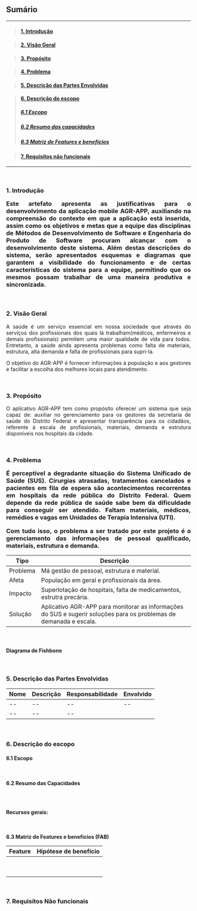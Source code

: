 ## Sumário
___

>#### [1. Introdução](#introducao)

>#### [2. Visão Geral](#visao)

>#### [3. Propósito](#proposito)

>#### [4. Problema](#problema)

>#### [5. Descrição das Partes Envolvidas](#envolvidos)

>#### [6. Descrição do escopo](#descricaoEscopo)
>##### [6.1 Escopo](#escopo)
>##### [6.2 Resumo das capacidades](#capacidades)
>##### [6.3 Matriz de Features e benefícios](#fab)

>#### [7. Requisitos não funcionais](#rnf)
___

<br>

<h3 name="introducao"> 1. Introdução

<p align = "justify">Este artefato apresenta as justificativas para o desenvolvimento da aplicação mobile AGR-APP, auxiliando na compreensão do contexto em que a aplicação está inserida, assim como os objetivos e metas que a equipe das disciplinas de Métodos de Desenvolvimento de Software e Engenharia do Produto de Software procuram alcançar com o desenvolvimento deste sistema. Além destas descrições do sistema, serão apresentados esquemas e diagramas que garantem a visibilidade do funcionamento e de certas características do sistema para a equipe, permitindo que os mesmos possam trabalhar de uma maneira produtiva e sincronizada. </p>
<br>

<h3 name="visao"> 2. Visão Geral

</h3>
<p align = "justify">A saúde é um serviço essencial em nossa sociedade que através do serviços dos profissionais dos quais lá trabalham(médicos, enfermeiros e demais profissionais) permitem uma maior qualidade de vida para todos. Entretanto, a saúde ainda apresenta problemas como falta de materiais, estrutura, alta demanda e falta de profissionais para suprí-la. </p>
<p align = "justify"> O objetivo do AGR-APP é fornecer informações à população e aos gestores  e facilitar a escolha dos melhores locais para atendimento.</p>
<br>

<h3 name="proposito"> 3. Propósito

</h3>
<p align = "justify">O aplicativo AGR-APP tem como propósito oferecer um sistema que seja capaz de: auxiliar no gerenciamento para os gestores da secretaria de saúde do Distrito Federal e apresentar transparência para os cidadãos, referente à escala de profissionais, materiais, demanda e estrutura disponíveis nos hospitais da cidade.</p>

<br>

<h3 name="problema"> 4. Problema

<p align = "justify">É perceptível a degradante situação do Sistema Unificado de Saúde (SUS). Cirurgias atrasadas, tratamentos cancelados e pacientes em fila de espera são acontecimentos recorrentes em hospitais da rede pública do Distrito Federal. Quem depende da rede pública de saúde sabe bem da dificuldade para conseguir ser atendido. Faltam materiais, médicos, remédios e vagas em Unidades de Terapia Intensiva (UTI). </p>

<p align = "justify">Com tudo isso, o problema a ser tratado por este projeto é o gerenciamento das informações de pessoal qualificado, materiais, estrutura e demanda.
</p>

|Tipo      | Descrição |
| --       |    --     |
| Problema | Má gestão de pessoal, estrutura e material.     |
| Afeta  |   População em geral e profissionais da área.    |  
| Impacto   |  Superlotação de hospitais, falta de medicamentos, estrutra precária.    |  
| Solução  |  Aplicativo AGR-APP para monitorar as informações do SUS e sugerir soluções para os problemas de demanada e escala.     |

<br>

#### Diagrama de Fishbone

<br>

<h3 name="envolvidos"> 5. Descrição das Partes Envolvidas

<p align = "justify"></p>
<p align = "justify"></p>

| Nome      | Descrição | Responsabilidade | Envolvido |
|   --      |     --    |        --        |      --   |        
|   --      |     --    |        --        |      --   |
|   --      |     --    |        --          |           |
<br>

<h3 name="descricaoEscopo"> 6. Descrição do escopo

<h4 name="escopo"> 6.1 Escopo

<p align = "justify"></p>

<br>

<h4 name="capacidades"> 6.2 Resumo das Capacidades
<p align = "justify">
<br></br>

**Recursos gerais:**


<br>

<h4 name="fab"> 6.3 Matriz de Features e benefícios (FAB) </p>

|           Feature          | Hipótese de benefício |
|           --               |     --                |  
|                            |                       |
|                            |                       |  
|                            |                       |
|                            |                       |
|                            |                       |
|                            |                       |
|                            |                       |   
|                            |                       |
|                            |                       |

<br>

<h3 name="rnf"> 7. Requisitos Não funcionais

<p align = "justify">

</p>

<br>
